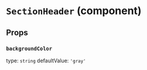 `SectionHeader` (component)
===========================



Props
-----

### `backgroundColor`

type: `string`
defaultValue: `'gray'`

